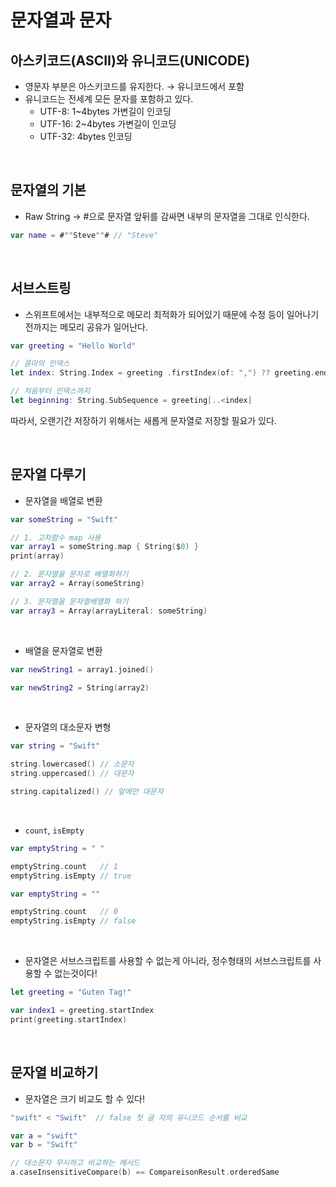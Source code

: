 # 문자열과 문자

## 아스키코드(ASCII)와 유니코드(UNICODE)

- 영문자 부분은 아스키코드를 유지한다. → 유니코드에서 포함
- 유니코드는 전세계 모든 문자를 포함하고 있다.
    - UTF-8: 1~4bytes 가변길이 인코딩
    - UTF-16: 2~4bytes 가변길이 인코딩
    - UTF-32: 4bytes 인코딩

<br>

## 문자열의 기본

- Raw String → #으로 문자열 앞뒤를 감싸면 내부의 문자열을 그대로 인식한다.

```swift
var name = #""Steve""# // "Steve"
```

<br>

## 서브스트링


- 스위프트에서는 내부적으로 메모리 최적화가 되어있기 때문에 수정 등이 일어나기 전까지는 메모리 공유가 일어난다.

```swift
var greeting = "Hello World"

// 콤마의 인덱스
let index: String.Index = greeting .firstIndex(of: ",") ?? greeting.endIndex

// 처음부터 인덱스까지 
let beginning: String.SubSequence = greeting[..<index]
```

따라서, 오랜기간 저장하기 위해서는 새롭게 문자열로 저장할 필요가 있다.

<br>

## 문자열 다루기

- 문자열을 배열로 변환

```swift
var someString = "Swift"

// 1. 고차함수 map 사용
var array1 = someString.map { String($0) }
print(array)

// 2. 문자열을 문자로 배열화하기
var array2 = Array(someString)

// 3. 문자열을 문자열배열화 하기
var array3 = Array(arrayLiteral: someString)
```

<br>

- 배열을 문자열로 변환

```swift
var newString1 = array1.joined()

var newString2 = String(array2)
```

<br>

- 문자열의 대소문자 변형

```swift
var string = "Swift"

string.lowercased() // 소문자
string.uppercased() // 대문자

string.capitalized() // 앞에만 대문자
```

<br>

- `count`, `isEmpty`

```swift
var emptyString = " "

emptyString.count   // 1
emptyString.isEmpty // true

var emptyString = ""

emptyString.count   // 0
emptyString.isEmpty // false
```

<br>

- 문자열은 서브스크립트를 사용할 수 없는게 아니라, 정수형태의 서브스크립트를 사용할 수 없는것이다!

```swift
let greeting = "Guten Tag!"

var index1 = greeting.startIndex
print(greeting.startIndex)
```

<br>

## 문자열 비교하기


- 문자열은 크기 비교도 할 수 있다!

```swift
"swift" < "Swift"  // false 첫 글 자의 유니코드 순서를 비교

var a = "swift"
var b = "Swift"

// 대소문자 무시하고 비교하는 메서드
a.caseInsensitiveCompare(b) == CompareisonResult.orderedSame
```